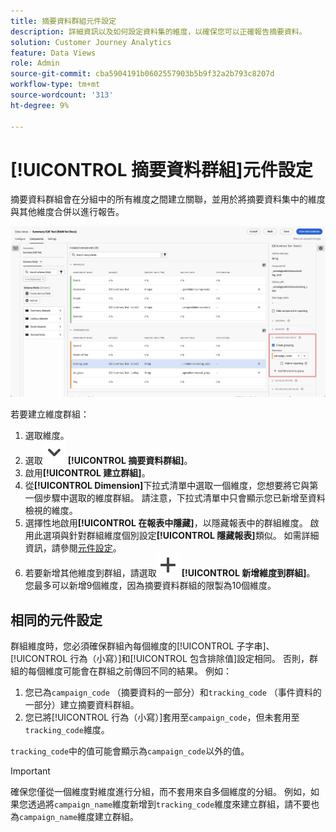 ```yaml
---
title: 摘要資料群組元件設定
description: 詳細資訊以及如何設定資料集的維度，以確保您可以正確報告摘要資料。
solution: Customer Journey Analytics
feature: Data Views
role: Admin
source-git-commit: cba5904191b0602557903b5b9f32a2b793c8207d
workflow-type: tm+mt
source-wordcount: '313'
ht-degree: 9%

---
```


# [!UICONTROL 摘要資料群組]元件設定

摘要資料群組會在分組中的所有維度之間建立關聯，並用於將摘要資料集中的維度與其他維度合併以進行報告。

![摘要資料群組元件設定](/help/data-views/assets/summary-data-group.png)

若要建立維度群組：

1. 選取維度。
1. 選取![V形](/help/assets/icons/ChevronDown.svg) **[!UICONTROL 摘要資料群組]**。
1. 啟用&#x200B;**[!UICONTROL 建立群組]**。
1. 從&#x200B;**[!UICONTROL Dimension]**&#x200B;下拉式清單中選取一個維度，您想要將它與第一個步驟中選取的維度群組。 請注意，下拉式清單中只會顯示您已新增至資料檢視的維度。
1. 選擇性地啟用&#x200B;**[!UICONTROL 在報表中隱藏]**，以隱藏報表中的群組維度。 啟用此選項與針對群組維度個別設定&#x200B;**[!UICONTROL 隱藏報表]**&#x200B;類似。 如需詳細資訊，請參閱[元件設定](overview.md)。
1. 若要新增其他維度到群組，請選取![新增](/help/assets/icons/Add.svg) **[!UICONTROL 新增維度到群組]**。<br/>您最多可以新增9個維度，因為摘要資料群組的限製為10個維度。

## 相同的元件設定

群組維度時，您必須確保群組內每個維度的[!UICONTROL 子字串]、[!UICONTROL 行為（小寫）]和[!UICONTROL 包含排除值]設定相同。 否則，群組的每個維度可能會在群組之前傳回不同的結果。
例如：

1. 您已為`campaign_code` （摘要資料的一部分）和`tracking_code` （事件資料的一部分）建立摘要資料群組。
1. 您已將[!UICONTROL 行為（小寫）]套用至`campaign_code`，但未套用至`tracking_code`維度。

`tracking_code`中的值可能會顯示為`campaign_code`以外的值。

>[!IMPORTANT]
>
>確保您僅從一個維度對維度進行分組，而不套用來自多個維度的分組。 例如，如果您透過將`campaign_name`維度新增到`tracking_code`維度來建立群組，請不要也為`campaign_name`維度建立群組。
>


